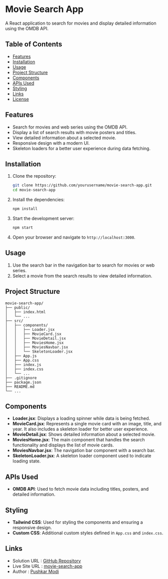 # Movie Search App

A React application to search for movies and display detailed information using the OMDB API.

## Table of Contents

- [Features](#features)
- [Installation](#installation)
- [Usage](#usage)
- [Project Structure](#project-structure)
- [Components](#components)
- [APIs Used](#apis-used)
- [Styling](#styling)
- [Links](#links)
- [License](#license)

## Features

- Search for movies and web series using the OMDB API.
- Display a list of search results with movie posters and titles.
- View detailed information about a selected movie.
- Responsive design with a modern UI.
- Skeleton loaders for a better user experience during data fetching.

## Installation

1. Clone the repository:

    ```bash
    git clone https://github.com/yourusername/movie-search-app.git
    cd movie-search-app
    ```

2. Install the dependencies:

    ```bash
    npm install
    ```

3. Start the development server:

    ```bash
    npm start
    ```

4. Open your browser and navigate to `http://localhost:3000`.

## Usage

1. Use the search bar in the navigation bar to search for movies or web series.
2. Select a movie from the search results to view detailed information.

## Project Structure

```plaintext
movie-search-app/
├── public/
│   ├── index.html
│   └── ...
├── src/
│   ├── components/
│   │   ├── Loader.jsx
│   │   ├── MovieCard.jsx
│   │   ├── MovieDetail.jsx
│   │   ├── MoviesHome.jsx
│   │   ├── MoviesNavbar.jsx
│   │   └── SkeletonLoader.jsx
│   ├── App.js
│   ├── App.css
│   ├── index.js
│   ├── index.css
│   └── ...
├── .gitignore
├── package.json
├── README.md
└── ...
```

## Components

- **Loader.jsx**: Displays a loading spinner while data is being fetched.
- **MovieCard.jsx**: Represents a single movie card with an image, title, and year. It also includes a skeleton loader for better user experience.
- **MovieDetail.jsx**: Shows detailed information about a selected movie.
- **MoviesHome.jsx**: The main component that handles the search functionality and displays the list of movie cards.
- **MoviesNavbar.jsx**: The navigation bar component with a search bar.
- **SkeletonLoader.jsx**: A skeleton loader component used to indicate loading state.

## APIs Used

- **OMDB API**: Used to fetch movie data including titles, posters, and detailed information.

## Styling

- **Tailwind CSS**: Used for styling the components and ensuring a responsive design.
- **Custom CSS**: Additional custom styles defined in `App.css` and `index.css`.

## Links
- Solution URL : [GitHub Repository](https://github.com/Pushkar111/movie-search-app)
- Live Site URL : [movie-search-app]()
- Author : [Pushkar Modi](https://pushkarmodidev.netlify.app/)
